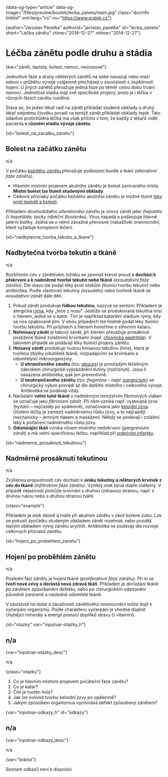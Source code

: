 
{data-og-type="article" data-og-image="/files/preview/koutek/lecba_zanetu/main.jpg" class="docinfo linklist" xml:lang="cs" ns="https://www.pralek.cz"}

{author="Jaroslav Pavelka" authorid="jaroslav\_pavelka" id="lecba\_zanetu" short="Léčba zánětu" ctime="2014-12-27" mtime="2014-12-27"}

# Léčba zánětu podle druhu a stádia

{kw="zánět, teplota, bolest, nemoc, neúrazové"}

Jednotlivé fáze a druhy některých zánětů na sebe navazují nebo mezi sebou v průběhu vývoje vzájemně přecházejí v souvislosti s úspěšností hojení. U jiných zánětů převažuje jediná fáze po téměř celou dobu trvání nemoci. Jednotlivá stádia mají své specifické projevy, proto je i léčba v různých fázích zánětu rozdílná.

Stává se, že jeden lékař radí na zánět přikládat studené obklady a druhý lékař stejnému člověku poradí na tentýž zánět přikládat obklady teplé. Tato zdánlivě protichůdná léčba má však příčinu v tom, že každý z lékařů viděl pacienta **v různém stádiu vývoje zánětu**.

{id="bolest\_na\_zacatku_zanetu"}

## Bolest na začátku zánětu

n/a

V počátku [každého zánětu][1] převažuje poškození buněk a tkání _(alterativní fáze zánětu)_.

  * Hlavním místním projevem akutního zánětu je bolest zaníceného místa. **Místní bolest lze tlumit studenými obklady**.
  * Celkové příznaky počátku každého akutního zánětu je možné tlumit [léky proti teplotě a bolesti][2].

Příkladem dlouhodobého _alterativního zánětu_ je virový zánět jater _(hepatitis či hepatitída, laicky infekční žloutenka)_. Virus napadá a poškozuje hlavně jaterní buňky. Jedná se o velmi závažné přenosné (nakažlivé) onemocnění, které vyžaduje komplexní léčení.

{id="nadbytecna\_tvorba\_tekutin\_a\_tkane"}

## Nadbytečná tvorba tekutin a tkáně

n/a

Rozšířením cév v zánětlivém ložisku se zpomalí krevní proud a **dochází k překrvení a k nadměrné tvorbě tekutin nebo tkáně** _(exsudativní fáze zánětu)_. Dle stavu lze podat léky proti otokům (tlumící tvorbu tekutin) nebo antibiotika. Podle vlastností tekutiny _(exsudátu)_ nebo tvořené tkáně se _exsudativní zánět_ dále dělí.

  1. Pokud zánět produkuje **řídkou tekutinu**, nazývá se _serózní_. Příkladem je alergická [rýma][3], kdy „teče z nosu“. Jestliže se produkovaná tekutina mísí s hlenem, jedná se o _katar_. Tím je například katarální stádium rýmy, kdy se nos opakovaně plní. V obou případech lze místně podat léky tlumící tvorbu tekutiny. Při průjmech s hlenem hovoříme o střevním kataru.
  2. **Nehnisavý zánět** je takový zánět, při kterém převažuje prosáknutí postižené tkáně zvláštními krvinkami (např. [chronická gastritída][4]). V takovém případě se podávají léky tlumící projevy zánětu.
  3. **Hnisavý zánět** produkuje hustou hnisavou tekutinu (hnis), která je tvořena zbytky odumřelé tkáně, rozpadajícími se krvinkami a odumřelými mikroorganizmy.
      * **U ohraničeného zánětu** _(tzv. [absces][5])_ je prvořadým léčebným zákrokem chirurgické vyprázdnění dutiny (rozříznutí). Jsou-li nasazena antibiotika, pak jen preventivně.
      * **U neohraničeného zánětu** _(tzv. flegmóna – např. [panaricium][6])_ se chirurgický výkon provádí až dle dalšího místního i celkového vývoje. Antibiotika se podávají vždy.
  4. Narůstání **velmi tuhé tkáně** s nadměrným množstvím fibrinových vláken se označuje jako _fibrinózní zánět_. Při něm vzniká např. vystouplá jizva (hyzdící – nejčastěji po spálenině), označovaná jako [keloidní jizva][5]. Účelem léčby je zamezit nadměrnému růstu jizvy, a to nejčastěji mechanicky – jemným tlakem a masážemi. Někdy se podávají i zvláštní léky k potlačení nadměrného růstu jizvy.
  5. **Odumírající tkáň** vzniká vlivem místního nedokrvení _(gangrenózní zánět)_ a má velmi specifickou léčbu, například při [srdečním infarktu][7].

{id="nadmerne\_prosaknuti\_tekutinou"}

## Nadměrné prosáknutí tekutinou

n/a

Zvýšenou propustností cév dochází k **úniku tekutiny a některých krvinek z cév do tkáně** _(infiltrativní fáze zánětu)_. Vzniklý otok bývá dobře viditelný. V případě nejasnosti pomůže srovnání s druhou (zdravou) stranou, např. s druhou rukou nebo s druhou stranou tváře.

{class="example"}

Příkladem je otok dásně a tváře při akutním zánětu v okolí kořene zubu. Lze se pokusit zpočátku studeným obkladem zánět rozehnat, nebo později teplým obkladem vývoj zánětu urychlit. Antibiotika se podávají dle rozvoje celkových příznaků zánětu.

{id="hojeni\_po\_probehlem_zanetu"}

## Hojení po proběhlém zánětu

n/a

Poslední fází zánětu je hojení tkáně _(proliferativní fáze zánětu)_. Při ní se **tvoří nové cévy a dorůstá nová zdravá tkáň**. Příkladem je dorůstání tkáně po zánětem způsobeném defektu, nebo po chirurgickém odstranění původně zanícené a následně odumřelé tkáně.

V závislosti na době a závažnosti zánětlivého onemocnění může dojít k vyčerpání organizmu. Podle charakteru vyčerpání je vhodné doplnit chybějící minerály a energii pomocí doplňků stravy či vitamínů.

{id="otazky" var="inputvar-otazky_h"}

## n/a

{var="inputvar-otazky_desc"}

n/a

{class="otazky"}

  1. Co je hlavním místním projevem počáteční fáze zánětu?
  2. Co je katar?
  3. Čím je tvořen hnis?
  4. Jak lze ovlivnit tvorbu keloidní jizvy po spálenině?
  5. Jakým způsobem organizmus vyrovnává defekt způsobený zánětem?

{var="inputvar-odkazy_h" id="odkazy"}

## n/a

{var="inputvar-odkazy_desc"}

n/a

{var="linklist"}

Seznam odkazů není k dispozici

 [1]: zanet
 [2]: leky_proti_bolesti
 [3]: ryma_a_smrkani
 [4]: bolest_zaludku
 [5]: nezhoubne_nadory
 [6]: panaricium
 [7]: srdecni_infarkt

